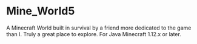 # Mine_World5
 A Minecraft World built in survival by a friend more dedicated to the game than I. Truly a great place to explore. For Java Minecraft 1.12.x or later. 
